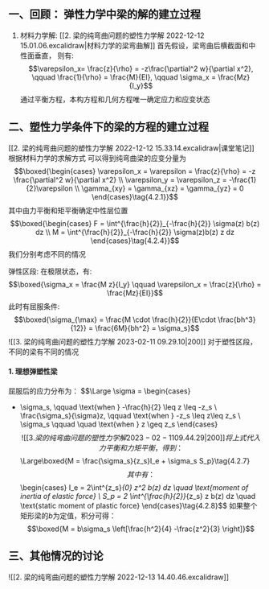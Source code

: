 ## 一、回顾： 弹性力学中梁的解的建立过程
1. 材料力学解: 
[[2.  梁的纯弯曲问题的塑性力学解 2022-12-12 15.01.06.excalidraw|材料力学的梁弯曲解]]
首先假设，梁弯曲后横截面和中性面垂直， 则有: 
$$\varepsilon_x= \frac{z}{\rho} = -z\frac{\partial^2 w}{\partial x^2},  \qquad \frac{1}{\rho} = \frac{M}{EI}, \qquad \sigma_x = \frac{Mz}{I_y}$$
通过平衡方程，本构方程和几何方程唯一确定应力和应变状态

## 二、塑性力学条件下的梁的方程的建立过程
[[2.  梁的纯弯曲问题的塑性力学解 2022-12-12 15.33.14.excalidraw|课堂笔记]]
根据材料力学的求解方式
可以得到纯弯曲梁的应变分量为
$$\boxed{\begin{cases}
\varepsilon_x = \varepsilon = \frac{z}{\rho} = -z \frac{\partial^2 w}{\partial x^2} \\
\varepsilon_y = \varepsilon_z = -\frac{1}{2}\varepsilon \\
\gamma_{xy} = \gamma_{xz} = \gamma_{yz} = 0
\end{cases}\tag{4.2.1}}$$
其中由力平衡和矩平衡确定中性层位置
$$\boxed{\begin{cases}
F = \int^{\frac{h}{2}}_{-\frac{h}{2}} \sigma(z) b(z) dz \\ 
M = \int^{\frac{h}{2}}_{-\frac{h}{2}} \sigma(z)b(z) z dz
\end{cases}\tag{4.2.4}}$$
我们分别考虑不同的情况

弹性区段: 
在极限状态，有: 
$$\boxed{\sigma_x = \frac{M z}{I_y} \qquad \varepsilon_x =  \frac{z}{\rho} = \frac{Mz}{EI}}$$
此时有屈服条件: 
$$\boxed{\sigma_{\max} = \frac{M \cdot \frac{h}{2}}{E\cdot \frac{bh^3}{12}} = \frac{6M}{bh^2} = \sigma_s}$$
![[3.  梁的纯弯曲问题的塑性力学解 2023-02-11 09.29.10|200]]
对于塑性区段，不同的梁有不同的情况
#### 1. 理想弹塑性梁
屈服后的应力分布为： 
$$\Large
\sigma = \begin{cases}
- \sigma_s, \qquad  \text{when } -\frac{h}{2} \leq z \leq -z_s \\
\frac{\sigma_s}{\sigma}z, \qquad  \text{when } -z_s \leq  z\leq z_s \\
\sigma_s \qquad \quad \text{when } z \geq z_s
\end{cases}$$
![[3.  梁的纯弯曲问题的塑性力学解 2023-02-11 09.44.29|200]]
将上式代入力平衡和力矩平衡，得到：
$$\Large\boxed{M = \frac{\sigma_s}{z_s}I_e + \sigma_s S_p}\tag{4.2.7}$$
其中有：
$$\begin{cases}
I_e = 2\int^{z_s}_{0} z^2 b(z) dz \quad \text{moment of inertia of elastic force} \\
S_p = 2 \int^{\frac{h}{2}}_{z_s} z b(z) dz \quad \text{static moment of plastic force}
\end{cases}\tag{4.2.8}$$
如果整个矩形梁的$b$为定值，积分可得：
$$\boxed{M = b\sigma_s \left[\frac{h^2}{4} -\frac{z^2}{3} \right]}$$


## 三、其他情况的讨论


![[2.  梁的纯弯曲问题的塑性力学解 2022-12-13 14.40.46.excalidraw]]